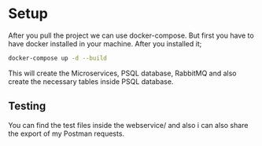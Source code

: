 # Setup

After you pull the project we can use docker-compose.
But first you have to have docker installed in your machine.
After you installed it;
```bash
docker-compose up -d --build
```
This will create the Microservices, PSQL database, RabbitMQ and also create the necessary tables inside PSQL database.

## Testing

You can find the test files inside the webservice/ and also i can also share the export of my Postman requests.
